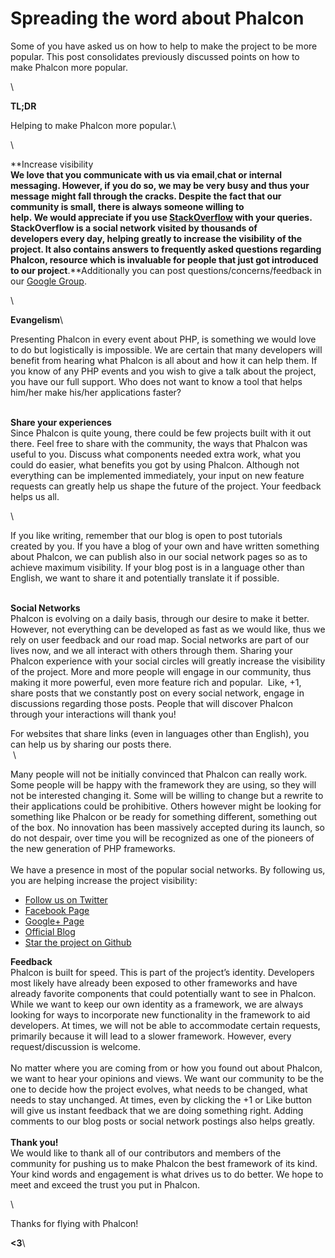 <!--
slug: spreading-the-word-about-phalcon
date: Sat Oct 13 2012 18:21:00 GMT-0400 (EDT)
tags: php, phalcon, spread
title: Spreading the word about Phalcon
id: 33523635514
link: http://blog.phalconphp.com/post/33523635514/spreading-the-word-about-phalcon
raw: {"blog_name":"phalconphp","id":33523635514,"post_url":"http://blog.phalconphp.com/post/33523635514/spreading-the-word-about-phalcon","slug":"spreading-the-word-about-phalcon","type":"text","date":"2012-10-13 22:21:00 GMT","timestamp":1350166860,"state":"published","format":"html","reblog_key":"nGqPFsSe","tags":["php","phalcon","spread"],"short_url":"http://tmblr.co/Z6PumvVEAXKw","highlighted":[],"note_count":0,"title":"Spreading the word about Phalcon","body":"<div><span></span><span><span id=\"result_box\"><span class=\"hps\">Some of you</span> <span class=\"hps\">have asked us</span> on how to help<span class=\"hps\"></span> to make<span class=\"hps\"> the project to be</span> <span class=\"hps\">more</span> <span class=\"hps\">popular</span><span>. </span></span>This post consolidates previously discussed points on how to make </span><span>Phalcon</span><span> more popular.</span><span><span><span></span></span></span></div>\n<div><span><span><span><br/></span></span></span></div>\n<div><strong>TL;DR</strong></div>\n<div><span><span><span>Helping to make Phalcon more popular.<br/></span></span></span></div>\n<div><span><span><span><br/></span></span></span></div>\n<div><span><span><span><strong>Increase visibility<br/></strong></span></span></span><span><span><span><span>We love that you communicate with us via email<strong>, </strong>chat or internal messaging. However, if you do so, we may be very busy and thus your message might fall through the cracks. Despite the fact that our community is small, </span></span></span></span><span><span><span><span><span>there is always someone willing to help. </span></span></span></span></span><span><span><span><span><span><span>We would appreciate if you use <a href=\"http://stackoverflow.com/questions/tagged/phalcon\">StackOverflow</a> with your queries. StackOverflow is a social network visited by thousands of developers every day, </span></span></span></span></span></span><span><span><span><span><span><span><span>helping greatly to increase the visibility of the project. It also contains answers to frequently asked questions regarding Phalcon, resource which is invaluable for people that just got introduced to our project</span></span></span></span></span></span></span><span><span><span><span><span><span><span><span><strong>. </strong>Additionally you can post questions/concerns/feedback in our <a href=\"https://groups.google.com/forum/#!forum/phalcon\">Google Group</a>.</span></span></span></span></span></span></span></span></div>\n<div><span><span><span><span><span><span><span><span><br/></span></span></span></span></span></span></span></span></div>\n<div><strong>Evangelism</strong><br/><div>Presenting Phalcon in every event about PHP, is something we would love to do but logistically is impossible. We are certain that many developers will benefit from hearing what Phalcon is all about and how it can help them. <span>If you know of any PHP events and you wish to give a talk about the project, you have our full support. </span><span><span></span></span><span>Who does not want to know a tool that helps him/her make his/her applications faster?</span></div>\n<div><span></span><br/><span><strong>Share your experiences</strong><br/> Since Phalcon is quite young, there could be few projects built with it out there. Feel free to share with the community, the ways that Phalcon was useful to you. Discuss what components needed extra work, what you could do easier, what benefits you got by using Phalcon. </span><span>Although not everything can be implemented immediately, your input on new feature requests can greatly help us shape the future of the project. </span><span><span>Your feedback helps us all. </span></span>\n<div><span><span><span><span><br/></span></span></span></span></div>\n<div><span><span><span><span>If you like writing, remember that our blog is open to post tutorials created by you. If you have a blog of your own and have written something about Phalcon, we can publish also in our social network pages so as to achieve maximum visibility. If your blog post is in a language other than English, we want to share it and potentially translate it if possible</span><span>.</span></span></span></span></div>\n<div><span><span><span><span></span></span></span></span><br/><span><strong>Social Networks</strong><br/>Phalcon is evolving on a daily basis, through our desire to make it better. However, not everything can be developed as fast as we would like, thus we rely on user feedback and our road map. Social networks are part of our lives now, and we all interact with others through them. Sharing your Phalcon experience with your social circles will greatly increase the visibility of the project. More and more people will engage in our community, thus making it more powerful, even more feature rich and popular.  Like, +1, share posts that we constantly post on every social network, engage in discussions regarding those posts. People that will discover Phalcon through your interactions will thank you!</span>\n<div></div>\n<div><span>For websites that share links </span><span><span>(</span></span><span><span><span>even in languages other than English</span>), you can help us by sharing our posts there. <br/></span> <br/></span>\n<div><span>Many people will not be initially convinced that Phalcon can really work. Some people will be happy with the framework they are using, so they will not be interested changing it. Some will be willing to change but a rewrite to their applications could be prohibitive. Others however might be looking for something like Phalcon or be ready for something different, something out of the box. No innovation has been massively accepted during its launch, so do not despair, over time you will be recognized as one of the pioneers of the new generation of PHP frameworks</span><span>. <br/><br/>We have a presence in most of the popular social networks. By following us, you are helping increase the project visibility:</span></div>\n<div>\n<ul><li><a href=\"http://twitter.com/phalconphp\">Follow us on Twitter</a></li>\n<li><a href=\"http://www.facebook.com/pages/Phalcon/134230726685897\">Facebook Page</a></li>\n<li><a href=\"https://plus.google.com/102376109340560896457\">Google+ Page</a></li>\n<li><a href=\"http://blog.phalconphp.com\">Official Blog</a></li>\n<li><a href=\"https://github.com/phalcon/cphalcon\">Star the project on Github</a></li>\n</ul><p><span><span><strong>Feedback</strong><br/> Phalcon is built for speed. This is part of the project&rsquo;s identity. Developers most likely have already been exposed to other frameworks and have already favorite components that could potentially want to see in Phalcon. While we want to keep our own identity as a framework, we are always looking for ways to incorporate new functionality in the framework to aid developers. At times, we will not be able to accommodate certain requests, primarily because it will lead to a slower framework. However, every request/discussion is welcome</span><span>.<br/></span><br/><span><span>No matter where you are coming from or how you found out about Phalcon, we want to hear your opinions and views. We want our community to be the one to decide how the project evolves, what needs to be changed, what needs to stay unchanged. At times, even by clicking the +1 or Like button will give us instant feedback that we are doing something right. Adding comments to our blog posts or social network postings also helps greatly. </span></span><span><br/><br/></span><strong>Thank you!</strong><br/></span><span><span></span></span><span><span><span><span>We would like to thank all of our contributors and members of the community for pushing us to make Phalcon the best framework of its kind. Your kind words and engagement is what drives us to do better. </span></span></span></span><span><span><span><span>We hope to meet and exceed the trust you put in Phalcon.</span></span></span></span></p>\n<div><span><span><span><span><br/></span></span></span></span></div>\n<div><span><span><span><span>Thanks for flying with Phalcon!</span></span></span></span></div>\n<div><span><span><span><span><strong>&lt;3</strong><br/></span></span></span></span></div>\n</div>\n</div>\n</div>\n</div>\n</div>","reblog":{"tree_html":"","comment":"<div><span></span><span><span id=\"result_box\"><span class=\"hps\">Some of you</span> <span class=\"hps\">have asked us</span> on how to help<span class=\"hps\"></span> to make<span class=\"hps\"> the project to be</span> <span class=\"hps\">more</span> <span class=\"hps\">popular</span><span>. </span></span>This post consolidates&nbsp;previously&nbsp;discussed&nbsp;points&nbsp;on how to make&nbsp;</span><span>Phalcon</span><span>&nbsp;more&nbsp;popular.</span><span><span><span></span></span></span></div>\n<div><span><span><span><br></span></span></span></div>\n<div><strong>TL;DR</strong></div>\n<div><span><span><span>Helping to make Phalcon more popular.<br></span></span></span></div>\n<div><span><span><span><br></span></span></span></div>\n<div><span><span><span><strong>Increase visibility<br></strong></span></span></span><span><span><span><span>We love that you&nbsp;communicate with us via email<strong>, </strong>chat or internal messaging. However, if&nbsp;you do so, we may be&nbsp;very busy and&nbsp;thus your message might fall through the cracks. Despite the fact that our community is small,&nbsp;</span></span></span></span><span><span><span><span><span>there is always someone&nbsp;willing to help.&nbsp;</span></span></span></span></span><span><span><span><span><span><span>We&nbsp;would&nbsp;appreciate&nbsp;if you use&nbsp;<a href=\"http://stackoverflow.com/questions/tagged/phalcon\">StackOverflow</a>&nbsp;with your queries. StackOverflow is a social network visited by&nbsp;thousands of developers&nbsp;every day,&nbsp;</span></span></span></span></span></span><span><span><span><span><span><span><span>helping&nbsp;greatly&nbsp;to&nbsp;increase the visibility&nbsp;of the project. It also contains answers to frequently asked questions regarding Phalcon, resource which is invaluable for people that just got introduced to our project</span></span></span></span></span></span></span><span><span><span><span><span><span><span><span><strong>. </strong>Additionally you can post questions/concerns/feedback in our <a href=\"https://groups.google.com/forum/#!forum/phalcon\">Google Group</a>.</span></span></span></span></span></span></span></span></div>\n<div><span><span><span><span><span><span><span><span><br></span></span></span></span></span></span></span></span></div>\n<div><strong>Evangelism</strong><br><div>Presenting Phalcon in every event about PHP, is something we would love to do but logistically is impossible. We are certain that many developers will benefit from hearing what Phalcon is all about and how it can help them.&nbsp;<span>If you know of any PHP events and&nbsp;you wish to give a talk about the project, you have&nbsp;our full support.&nbsp;</span><span><span></span></span><span>Who does not want&nbsp;to know&nbsp;a tool&nbsp;that helps him/her&nbsp;make his/her applications faster?</span></div>\n<div><span></span><br><span><strong>Share your experiences</strong><br> Since Phalcon is quite young, there could be few projects built with it out there. Feel free to share with the community, the ways that Phalcon was useful to you. Discuss what components needed extra work, what you could do easier, what benefits you got by using Phalcon. </span><span>Although&nbsp;not everything can be implemented immediately, your input on new feature requests can greatly help us shape the future of the project.&nbsp;</span><span><span>Your&nbsp;feedback helps&nbsp;us all.&nbsp;</span></span>\n<div><span><span><span><span><br></span></span></span></span></div>\n<div><span><span><span><span>If you like writing, remember that&nbsp;our&nbsp;blog&nbsp;is open&nbsp;to post&nbsp;tutorials created&nbsp;by&nbsp;you. If&nbsp;you have a&nbsp;blog of your own&nbsp;and have written&nbsp;something about&nbsp;Phalcon,&nbsp;we can&nbsp;publish also in our social network pages so as to achieve maximum visibility. If your blog post is in a language other than English, we want to share it and potentially translate it if possible</span><span>.</span></span></span></span></div>\n<div><span><span><span><span></span></span></span></span><br><span><strong>Social Networks</strong><br>Phalcon is evolving on a daily basis, through our desire to make it better. However, not everything can be developed as fast as we would like, thus we rely on user feedback and our road map. Social networks are part of our lives now, and we all interact with others through them. Sharing your Phalcon experience with your social circles will greatly increase the visibility of the project. More and more people will engage in our community, thus making it more powerful, even more feature rich and popular. &nbsp;Like, +1, share posts that we constantly post on every social network, engage in discussions regarding those posts. People that will discover Phalcon through your interactions will thank you!</span>\n<div></div>\n<div><span>For websites that share links </span><span><span>(</span></span><span><span><span>even in&nbsp;languages other than&nbsp;English</span>), you can help us by sharing our posts there.&nbsp;<br></span>&nbsp;<br></span>\n<div><span>Many people&nbsp;will&nbsp;not be initially convinced that Phalcon can really work. Some people will be happy with the framework they are using, so they will not be interested changing it. Some will be willing to change but a rewrite to their applications could be prohibitive. Others however might be looking for something like Phalcon or be ready for something different, something out of the box. No innovation has been massively accepted during its launch, so do not&nbsp;despair, over time you will be recognized as one of the pioneers of the new generation of PHP frameworks</span><span>.&nbsp;<br><br>We have a presence in most of the popular social networks. By following us, you are helping increase the project visibility:</span></div>\n<div>\n<ul><li><a href=\"http://twitter.com/phalconphp\">Follow us on Twitter</a></li>\n<li><a href=\"http://www.facebook.com/pages/Phalcon/134230726685897\">Facebook Page</a></li>\n<li><a href=\"https://plus.google.com/102376109340560896457\">Google+ Page</a></li>\n<li><a href=\"http://blog.phalconphp.com\">Official Blog</a></li>\n<li><a href=\"https://github.com/phalcon/cphalcon\">Star the project on Github</a></li>\n</ul><p><span><span><strong>Feedback</strong><br> Phalcon is built for speed. This is part of the project&rsquo;s identity. Developers most likely have already been exposed to other frameworks and have already favorite components that could potentially want to see in Phalcon. While we want to keep our own identity as a framework, we are always looking for ways to incorporate new functionality in the framework to aid developers. At times, we will not be able to accommodate certain requests, primarily because it will lead to a slower framework. However, every request/discussion is welcome</span><span>.<br></span><br><span><span>No matter where you are coming from or how you found out about Phalcon, we want to hear&nbsp;your opinions and views. We want our community to be the one to decide how the project evolves, what needs to be changed, what needs to stay unchanged. At times, even by clicking the +1 or Like button will give us instant feedback that we are doing something right. Adding comments to our blog posts or social network postings also helps greatly.&nbsp;</span></span><span><br><br></span><strong>Thank you!</strong><br></span><span><span></span></span><span><span><span><span>We would like to thank all of our contributors and members of the community for pushing us to make Phalcon the best framework of its kind. Your kind words and engagement is what drives us to do better. </span></span></span></span><span><span><span><span>We hope to meet and exceed the trust you put in Phalcon.</span></span></span></span></p>\n<div><span><span><span><span><br></span></span></span></span></div>\n<div><span><span><span><span>Thanks for flying with Phalcon!</span></span></span></span></div>\n<div><span><span><span><span><strong>&lt;3</strong><br></span></span></span></span></div>\n</div>\n</div>\n</div>\n</div>\n</div>"},"trail":[{"blog":{"name":"phalconphp","theme":{"header_full_width":1117,"header_full_height":426,"header_focus_width":758,"header_focus_height":426,"avatar_shape":"square","background_color":"#FAFAFA","body_font":"Helvetica Neue","header_bounds":"0,937,426,179","header_image":"http://static.tumblr.com/be2b0380984b972b47699d457f4c0ffb/ivjir8a/815nn0qo7/tumblr_static_28z87js742xwowwo0kco04ogs.jpg","header_image_focused":"http://static.tumblr.com/be2b0380984b972b47699d457f4c0ffb/ivjir8a/laHnn0qo9/tumblr_static_tumblr_static_28z87js742xwowwo0kco04ogs_focused_v3.jpg","header_image_scaled":"http://static.tumblr.com/be2b0380984b972b47699d457f4c0ffb/ivjir8a/815nn0qo7/tumblr_static_28z87js742xwowwo0kco04ogs_2048_v2.jpg","header_stretch":true,"link_color":"#529ECC","show_avatar":true,"show_description":true,"show_header_image":true,"show_title":true,"title_color":"#444444","title_font":"Gibson","title_font_weight":"bold"}},"post":{"id":"33523635514"},"content":"<div><span></span><span><span id=\"result_box\"><span class=\"hps\">Some of you</span> <span class=\"hps\">have asked us</span> on how to help<span class=\"hps\"></span> to make<span class=\"hps\"> the project to be</span> <span class=\"hps\">more</span> <span class=\"hps\">popular</span><span>. </span></span>This post consolidates previously discussed points on how to make </span><span>Phalcon</span><span> more popular.</span><span><span><span></span></span></span></div>\n<div><span><span><span><br></span></span></span></div>\n<div><strong>TL;DR</strong></div>\n<div><span><span><span>Helping to make Phalcon more popular.<br></span></span></span></div>\n<div><span><span><span><br></span></span></span></div>\n<div><span><span><span><strong>Increase visibility<br></strong></span></span></span><span><span><span><span>We love that you communicate with us via email<strong>, </strong>chat or internal messaging. However, if you do so, we may be very busy and thus your message might fall through the cracks. Despite the fact that our community is small, </span></span></span></span><span><span><span><span><span>there is always someone willing to help. </span></span></span></span></span><span><span><span><span><span><span>We would appreciate if you use <a href=\"http://stackoverflow.com/questions/tagged/phalcon\">StackOverflow</a> with your queries. StackOverflow is a social network visited by thousands of developers every day, </span></span></span></span></span></span><span><span><span><span><span><span><span>helping greatly to increase the visibility of the project. It also contains answers to frequently asked questions regarding Phalcon, resource which is invaluable for people that just got introduced to our project</span></span></span></span></span></span></span><span><span><span><span><span><span><span><span><strong>. </strong>Additionally you can post questions/concerns/feedback in our <a href=\"https://groups.google.com/forum/#!forum/phalcon\">Google Group</a>.</span></span></span></span></span></span></span></span></div>\n<div><span><span><span><span><span><span><span><span><br></span></span></span></span></span></span></span></span></div>\n<div><strong>Evangelism</strong><br><div>Presenting Phalcon in every event about PHP, is something we would love to do but logistically is impossible. We are certain that many developers will benefit from hearing what Phalcon is all about and how it can help them. <span>If you know of any PHP events and you wish to give a talk about the project, you have our full support. </span><span><span></span></span><span>Who does not want to know a tool that helps him/her make his/her applications faster?</span></div>\n<div><span></span><br><span><strong>Share your experiences</strong><br> Since Phalcon is quite young, there could be few projects built with it out there. Feel free to share with the community, the ways that Phalcon was useful to you. Discuss what components needed extra work, what you could do easier, what benefits you got by using Phalcon. </span><span>Although not everything can be implemented immediately, your input on new feature requests can greatly help us shape the future of the project. </span><span><span>Your feedback helps us all. </span></span>\n<div><span><span><span><span><br></span></span></span></span></div>\n<div><span><span><span><span>If you like writing, remember that our blog is open to post tutorials created by you. If you have a blog of your own and have written something about Phalcon, we can publish also in our social network pages so as to achieve maximum visibility. If your blog post is in a language other than English, we want to share it and potentially translate it if possible</span><span>.</span></span></span></span></div>\n<div><span><span><span><span></span></span></span></span><br><span><strong>Social Networks</strong><br>Phalcon is evolving on a daily basis, through our desire to make it better. However, not everything can be developed as fast as we would like, thus we rely on user feedback and our road map. Social networks are part of our lives now, and we all interact with others through them. Sharing your Phalcon experience with your social circles will greatly increase the visibility of the project. More and more people will engage in our community, thus making it more powerful, even more feature rich and popular.  Like, +1, share posts that we constantly post on every social network, engage in discussions regarding those posts. People that will discover Phalcon through your interactions will thank you!</span>\n<div></div>\n<div><span>For websites that share links </span><span><span>(</span></span><span><span><span>even in languages other than English</span>), you can help us by sharing our posts there. <br></span> <br></span>\n<div><span>Many people will not be initially convinced that Phalcon can really work. Some people will be happy with the framework they are using, so they will not be interested changing it. Some will be willing to change but a rewrite to their applications could be prohibitive. Others however might be looking for something like Phalcon or be ready for something different, something out of the box. No innovation has been massively accepted during its launch, so do not despair, over time you will be recognized as one of the pioneers of the new generation of PHP frameworks</span><span>. <br><br>We have a presence in most of the popular social networks. By following us, you are helping increase the project visibility:</span></div>\n<div>\n<ul><li><a href=\"http://twitter.com/phalconphp\">Follow us on Twitter</a></li>\n<li><a href=\"http://www.facebook.com/pages/Phalcon/134230726685897\">Facebook Page</a></li>\n<li><a href=\"https://plus.google.com/102376109340560896457\">Google+ Page</a></li>\n<li><a href=\"http://blog.phalconphp.com\">Official Blog</a></li>\n<li><a href=\"https://github.com/phalcon/cphalcon\">Star the project on Github</a></li>\n</ul><p><span><span><strong>Feedback</strong><br> Phalcon is built for speed. This is part of the project’s identity. Developers most likely have already been exposed to other frameworks and have already favorite components that could potentially want to see in Phalcon. While we want to keep our own identity as a framework, we are always looking for ways to incorporate new functionality in the framework to aid developers. At times, we will not be able to accommodate certain requests, primarily because it will lead to a slower framework. However, every request/discussion is welcome</span><span>.<br></span><br><span><span>No matter where you are coming from or how you found out about Phalcon, we want to hear your opinions and views. We want our community to be the one to decide how the project evolves, what needs to be changed, what needs to stay unchanged. At times, even by clicking the +1 or Like button will give us instant feedback that we are doing something right. Adding comments to our blog posts or social network postings also helps greatly. </span></span><span><br><br></span><strong>Thank you!</strong><br></span><span><span></span></span><span><span><span><span>We would like to thank all of our contributors and members of the community for pushing us to make Phalcon the best framework of its kind. Your kind words and engagement is what drives us to do better. </span></span></span></span><span><span><span><span>We hope to meet and exceed the trust you put in Phalcon.</span></span></span></span></p>\n<div><span><span><span><span><br></span></span></span></span></div>\n<div><span><span><span><span>Thanks for flying with Phalcon!</span></span></span></span></div>\n<div><span><span><span><span><strong><3</strong><br></span></span></span></span></div>\n</div>\n</div>\n</div>\n</div>\n</div>","content_raw":"<div><span></span><span><span id=\"result_box\"><span class=\"hps\">Some of you</span> <span class=\"hps\">have asked us</span> on how to help<span class=\"hps\"></span> to make<span class=\"hps\"> the project to be</span> <span class=\"hps\">more</span> <span class=\"hps\">popular</span><span>. </span></span>This post consolidates&nbsp;previously&nbsp;discussed&nbsp;points&nbsp;on how to make&nbsp;</span><span>Phalcon</span><span>&nbsp;more&nbsp;popular.</span><span><span><span></span></span></span></div>\r\n<div><span><span><span><br></span></span></span></div>\r\n<div><strong>TL;DR</strong></div>\r\n<div><span><span><span>Helping to make Phalcon more popular.<br></span></span></span></div>\r\n<div><span><span><span><br></span></span></span></div>\r\n<div><span><span><span><strong>Increase visibility<br></strong></span></span></span><span><span><span><span>We love that you&nbsp;communicate with us via email<strong>, </strong>chat or internal messaging. However, if&nbsp;you do so, we may be&nbsp;very busy and&nbsp;thus your message might fall through the cracks. Despite the fact that our community is small,&nbsp;</span></span></span></span><span><span><span><span><span>there is always someone&nbsp;willing to help.&nbsp;</span></span></span></span></span><span><span><span><span><span><span>We&nbsp;would&nbsp;appreciate&nbsp;if you use&nbsp;<a href=\"http://stackoverflow.com/questions/tagged/phalcon\">StackOverflow</a>&nbsp;with your queries. StackOverflow is a social network visited by&nbsp;thousands of developers&nbsp;every day,&nbsp;</span></span></span></span></span></span><span><span><span><span><span><span><span>helping&nbsp;greatly&nbsp;to&nbsp;increase the visibility&nbsp;of the project. It also contains answers to frequently asked questions regarding Phalcon, resource which is invaluable for people that just got introduced to our project</span></span></span></span></span></span></span><span><span><span><span><span><span><span><span><strong>. </strong>Additionally you can post questions/concerns/feedback in our <a href=\"https://groups.google.com/forum/#!forum/phalcon\">Google Group</a>.</span></span></span></span></span></span></span></span></div>\r\n<div><span><span><span><span><span><span><span><span><br></span></span></span></span></span></span></span></span></div>\r\n<div><strong>Evangelism</strong><br><div>Presenting Phalcon in every event about PHP, is something we would love to do but logistically is impossible. We are certain that many developers will benefit from hearing what Phalcon is all about and how it can help them.&nbsp;<span>If you know of any PHP events and&nbsp;you wish to give a talk about the project, you have&nbsp;our full support.&nbsp;</span><span><span></span></span><span>Who does not want&nbsp;to know&nbsp;a tool&nbsp;that helps him/her&nbsp;make his/her applications faster?</span></div>\r\n<div><span></span><br><span><strong>Share your experiences</strong><br> Since Phalcon is quite young, there could be few projects built with it out there. Feel free to share with the community, the ways that Phalcon was useful to you. Discuss what components needed extra work, what you could do easier, what benefits you got by using Phalcon. </span><span>Although&nbsp;not everything can be implemented immediately, your input on new feature requests can greatly help us shape the future of the project.&nbsp;</span><span><span>Your&nbsp;feedback helps&nbsp;us all.&nbsp;</span></span>\r\n<div><span><span><span><span><br></span></span></span></span></div>\r\n<div><span><span><span><span>If you like writing, remember that&nbsp;our&nbsp;blog&nbsp;is open&nbsp;to post&nbsp;tutorials created&nbsp;by&nbsp;you. If&nbsp;you have a&nbsp;blog of your own&nbsp;and have written&nbsp;something about&nbsp;Phalcon,&nbsp;we can&nbsp;publish also in our social network pages so as to achieve maximum visibility. If your blog post is in a language other than English, we want to share it and potentially translate it if possible</span><span>.</span></span></span></span></div>\r\n<div><span><span><span><span></span></span></span></span><br><span><strong>Social Networks</strong><br>Phalcon is evolving on a daily basis, through our desire to make it better. However, not everything can be developed as fast as we would like, thus we rely on user feedback and our road map. Social networks are part of our lives now, and we all interact with others through them. Sharing your Phalcon experience with your social circles will greatly increase the visibility of the project. More and more people will engage in our community, thus making it more powerful, even more feature rich and popular. &nbsp;Like, +1, share posts that we constantly post on every social network, engage in discussions regarding those posts. People that will discover Phalcon through your interactions will thank you!</span>\r\n<div></div>\r\n<div><span>For websites that share links </span><span><span>(</span></span><span><span><span>even in&nbsp;languages other than&nbsp;English</span>), you can help us by sharing our posts there.&nbsp;<br></span>&nbsp;<br></span>\r\n<div><span>Many people&nbsp;will&nbsp;not be initially convinced that Phalcon can really work. Some people will be happy with the framework they are using, so they will not be interested changing it. Some will be willing to change but a rewrite to their applications could be prohibitive. Others however might be looking for something like Phalcon or be ready for something different, something out of the box. No innovation has been massively accepted during its launch, so do not&nbsp;despair, over time you will be recognized as one of the pioneers of the new generation of PHP frameworks</span><span>.&nbsp;<br><br>We have a presence in most of the popular social networks. By following us, you are helping increase the project visibility:</span></div>\r\n<div>\r\n<ul><li><a href=\"http://twitter.com/phalconphp\">Follow us on Twitter</a></li>\r\n<li><a href=\"http://www.facebook.com/pages/Phalcon/134230726685897\">Facebook Page</a></li>\r\n<li><a href=\"https://plus.google.com/102376109340560896457\">Google+ Page</a></li>\r\n<li><a href=\"http://blog.phalconphp.com\">Official Blog</a></li>\r\n<li><a href=\"https://github.com/phalcon/cphalcon\">Star the project on Github</a></li>\r\n</ul><p><span><span><strong>Feedback</strong><br> Phalcon is built for speed. This is part of the project's identity. Developers most likely have already been exposed to other frameworks and have already favorite components that could potentially want to see in Phalcon. While we want to keep our own identity as a framework, we are always looking for ways to incorporate new functionality in the framework to aid developers. At times, we will not be able to accommodate certain requests, primarily because it will lead to a slower framework. However, every request/discussion is welcome</span><span>.<br></span><br><span><span>No matter where you are coming from or how you found out about Phalcon, we want to hear&nbsp;your opinions and views. We want our community to be the one to decide how the project evolves, what needs to be changed, what needs to stay unchanged. At times, even by clicking the +1 or Like button will give us instant feedback that we are doing something right. Adding comments to our blog posts or social network postings also helps greatly.&nbsp;</span></span><span><br><br></span><strong>Thank you!</strong><br></span><span><span></span></span><span><span><span><span>We would like to thank all of our contributors and members of the community for pushing us to make Phalcon the best framework of its kind. Your kind words and engagement is what drives us to do better. </span></span></span></span><span><span><span><span>We hope to meet and exceed the trust you put in Phalcon.</span></span></span></span></p>\r\n<div><span><span><span><span><br></span></span></span></span></div>\r\n<div><span><span><span><span>Thanks for flying with Phalcon!</span></span></span></span></div>\r\n<div><span><span><span><span><strong>&lt;3</strong><br></span></span></span></span></div>\r\n</div>\r\n</div>\r\n</div>\r\n</div>\r\n</div>","is_current_item":true,"is_root_item":true}]}
publish: 2012-10-013
-->


Spreading the word about Phalcon
================================

Some of you have asked us on how to help to make the project to be more
popular. This post consolidates previously discussed points on how to
make Phalcon more popular.

\

**TL;DR**

Helping to make Phalcon more popular.\

\

**Increase visibility\
**We love that you communicate with us via email**,**chat or internal
messaging. However, if you do so, we may be very busy and thus your
message might fall through the cracks. Despite the fact that our
community is small, there is always someone willing to
help. We would appreciate if you
use [StackOverflow](http://stackoverflow.com/questions/tagged/phalcon) with
your queries. StackOverflow is a social network visited by thousands of
developers every day, helping greatly to increase the visibility of the
project. It also contains answers to frequently asked questions
regarding Phalcon, resource which is invaluable for people that just got
introduced to our project**.**Additionally you can post
questions/concerns/feedback in our [Google
Group](https://groups.google.com/forum/#!forum/phalcon).

\

**Evangelism**\

Presenting Phalcon in every event about PHP, is something we would love
to do but logistically is impossible. We are certain that many
developers will benefit from hearing what Phalcon is all about and how
it can help them. If you know of any PHP events and you wish to give a
talk about the project, you have our full support. Who does not want to
know a tool that helps him/her make his/her applications faster?

\
**Share your experiences**\
 Since Phalcon is quite young, there could be few projects built with it
out there. Feel free to share with the community, the ways that Phalcon
was useful to you. Discuss what components needed extra work, what you
could do easier, what benefits you got by using Phalcon. Although not
everything can be implemented immediately, your input on new feature
requests can greatly help us shape the future of the
project. Your feedback helps us all. 

\

If you like writing, remember that our blog is open to post tutorials
created by you. If you have a blog of your own and have
written something about Phalcon, we can publish also in our social
network pages so as to achieve maximum visibility. If your blog post is
in a language other than English, we want to share it and potentially
translate it if possible.

\
**Social Networks**\
Phalcon is evolving on a daily basis, through our desire to make it
better. However, not everything can be developed as fast as we would
like, thus we rely on user feedback and our road map. Social networks
are part of our lives now, and we all interact with others through them.
Sharing your Phalcon experience with your social circles will greatly
increase the visibility of the project. More and more people will engage
in our community, thus making it more powerful, even more feature rich
and popular.  Like, +1, share posts that we constantly post on every
social network, engage in discussions regarding those posts. People that
will discover Phalcon through your interactions will thank you!

For websites that share links (even in languages other than English),
you can help us by sharing our posts there. \
 \

Many people will not be initially convinced that Phalcon can really
work. Some people will be happy with the framework they are using, so
they will not be interested changing it. Some will be willing to change
but a rewrite to their applications could be prohibitive. Others however
might be looking for something like Phalcon or be ready for something
different, something out of the box. No innovation has been massively
accepted during its launch, so do not despair, over time you will be
recognized as one of the pioneers of the new generation of PHP
frameworks. \
\
We have a presence in most of the popular social networks. By following
us, you are helping increase the project visibility:

-   [Follow us on Twitter](http://twitter.com/phalconphp)
-   [Facebook
    Page](http://www.facebook.com/pages/Phalcon/134230726685897)
-   [Google+ Page](https://plus.google.com/102376109340560896457)
-   [Official Blog](http://blog.phalconphp.com)
-   [Star the project on Github](https://github.com/phalcon/cphalcon)

**Feedback**\
 Phalcon is built for speed. This is part of the project’s identity.
Developers most likely have already been exposed to other frameworks and
have already favorite components that could potentially want to see in
Phalcon. While we want to keep our own identity as a framework, we are
always looking for ways to incorporate new functionality in the
framework to aid developers. At times, we will not be able to
accommodate certain requests, primarily because it will lead to a slower
framework. However, every request/discussion is welcome.\
\
No matter where you are coming from or how you found out about Phalcon,
we want to hear your opinions and views. We want our community to be the
one to decide how the project evolves, what needs to be changed, what
needs to stay unchanged. At times, even by clicking the +1 or Like
button will give us instant feedback that we are doing something right.
Adding comments to our blog posts or social network postings also helps
greatly. \
\
**Thank you!**\
We would like to thank all of our contributors and members of the
community for pushing us to make Phalcon the best framework of its kind.
Your kind words and engagement is what drives us to do better. We hope
to meet and exceed the trust you put in Phalcon.

\

Thanks for flying with Phalcon!

**\<3**\


